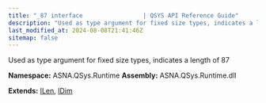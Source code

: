 ```yaml
---
title: "_87 interface                 | QSYS API Reference Guide"
description: "Used as type argument for fixed size types, indicates a length of 87  "
last_modified_at: 2024-08-08T21:41:46Z
sitemap: false
---
```


Used as type argument for fixed size types, indicates a length of 87 

**Namespace:** ASNA.QSys.Runtime
**Assembly:** ASNA.QSys.Runtime.dll

**Extends:** [ILen](/reference/runtime/qsys-runtime/i-len.html), [IDim](/reference/runtime/qsys-runtime/i-dim.html)
<br>
<br>
